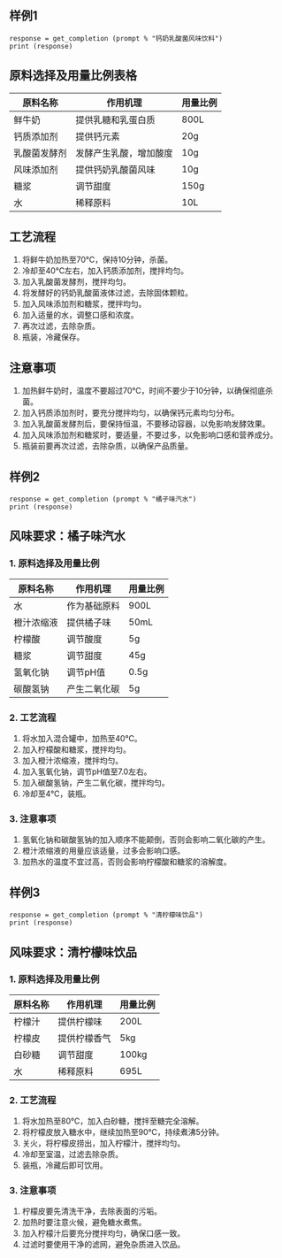 ## 样例1 
```
response = get_completion (prompt % "钙奶乳酸菌风味饮料")
print (response)
```


## 原料选择及用量比例表格

| 原料名称 | 作用机理 | 用量比例 |
| -------- | -------- | -------- |
| 鲜牛奶 | 提供乳糖和乳蛋白质 | 800L |
| 钙质添加剂 | 提供钙元素 | 20g |
| 乳酸菌发酵剂 | 发酵产生乳酸，增加酸度 | 10g |
| 风味添加剂 | 提供钙奶乳酸菌风味 | 10g |
| 糖浆 | 调节甜度 | 150g |
| 水 | 稀释原料 | 10L |

## 工艺流程

1. 将鲜牛奶加热至70℃，保持10分钟，杀菌。
2. 冷却至40℃左右，加入钙质添加剂，搅拌均匀。
3. 加入乳酸菌发酵剂，搅拌均匀。
4. 将发酵好的钙奶乳酸菌液体过滤，去除固体颗粒。
5. 加入风味添加剂和糖浆，搅拌均匀。
6. 加入适量的水，调整口感和浓度。
7. 再次过滤，去除杂质。
8. 瓶装，冷藏保存。

## 注意事项

1. 加热鲜牛奶时，温度不要超过70℃，时间不要少于10分钟，以确保彻底杀菌。
2. 加入钙质添加剂时，要充分搅拌均匀，以确保钙元素均匀分布。
3. 加入乳酸菌发酵剂后，要保持恒温，不要移动容器，以免影响发酵效果。
4. 加入风味添加剂和糖浆时，要适量，不要过多，以免影响口感和营养成分。
5. 瓶装前要再次过滤，去除杂质，以确保产品质量。


## 样例2
```
response = get_completion (prompt % "橘子味汽水")
print (response)
```

## 风味要求：橘子味汽水

### 1. 原料选择及用量比例

| 原料名称 | 作用机理 | 用量比例 |
| -------- | -------- | -------- |
| 水 | 作为基础原料 | 900L |
| 橙汁浓缩液 | 提供橘子味 | 50mL |
| 柠檬酸 | 调节酸度 | 5g |
| 糖浆 | 调节甜度 | 45g |
| 氢氧化钠 | 调节pH值 | 0.5g |
| 碳酸氢钠 | 产生二氧化碳 | 5g |

### 2. 工艺流程

1. 将水加入混合罐中，加热至40℃。
2. 加入柠檬酸和糖浆，搅拌均匀。
3. 加入橙汁浓缩液，搅拌均匀。
4. 加入氢氧化钠，调节pH值至7.0左右。
5. 加入碳酸氢钠，产生二氧化碳，搅拌均匀。
6. 冷却至4℃，装瓶。

### 3. 注意事项

1. 氢氧化钠和碳酸氢钠的加入顺序不能颠倒，否则会影响二氧化碳的产生。
2. 橙汁浓缩液的用量应该适量，过多会影响口感。
3. 加热水的温度不宜过高，否则会影响柠檬酸和糖浆的溶解度。

## 样例3
```
response = get_completion (prompt % "清柠檬味饮品")
print (response)
```
## 风味要求：清柠檬味饮品

### 1. 原料选择及用量比例

| 原料名称 | 作用机理 | 用量比例 |
| -------- | -------- | -------- |
| 柠檬汁 | 提供柠檬味 | 200L |
| 柠檬皮 | 提供柠檬香气 | 5kg |
| 白砂糖 | 调节甜度 | 100kg |
| 水 | 稀释原料 | 695L |

### 2. 工艺流程

1. 将水加热至80℃，加入白砂糖，搅拌至糖完全溶解。
2. 将柠檬皮放入糖水中，继续加热至90℃，持续煮沸5分钟。
3. 关火，将柠檬皮捞出，加入柠檬汁，搅拌均匀。
4. 冷却至室温，过滤去除杂质。
5. 装瓶，冷藏后即可饮用。

### 3. 注意事项

1. 柠檬皮要先清洗干净，去除表面的污垢。
2. 加热时要注意火候，避免糖水煮焦。
3. 加入柠檬汁后要充分搅拌均匀，确保口感一致。
4. 过滤时要使用干净的滤网，避免杂质进入饮品。


